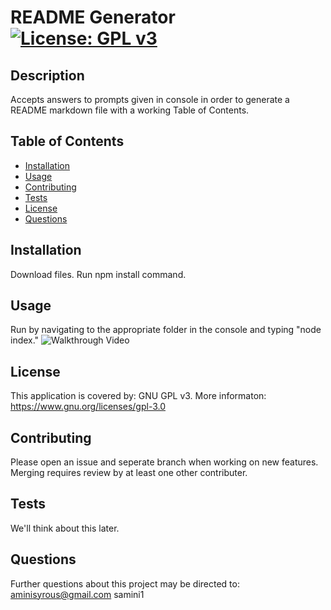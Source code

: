 
# README Generator [![License: GPL v3](https://img.shields.io/badge/License-GPLv3-blue.svg)](https://www.gnu.org/licenses/gpl-3.0)

## Description

Accepts answers to prompts given in console in order to generate a README markdown file with a working Table of Contents.

## Table of Contents

* [Installation](#installation)
* [Usage](#usage)
* [Contributing](#contributing)
* [Tests](#tests)
* [License](#license)
* [Questions](#questions)


## Installation

Download files. Run npm install command.

## Usage

Run by navigating to the appropriate folder in the console and typing "node index."
![Walkthrough Video](https://drive.google.com/file/d/1qXr_D1nVBnSJTq4YgQtqwfZZdJV4Ro52/view?usp=sharing)

## License

This application is covered by: GNU GPL v3. More informaton: https://www.gnu.org/licenses/gpl-3.0

## Contributing

Please open an issue and seperate branch when working on new features. Merging requires review by at least one other contributer.

## Tests

We'll think about this later.

## Questions

Further questions about this project may be directed to:
aminisyrous@gmail.com
samini1

